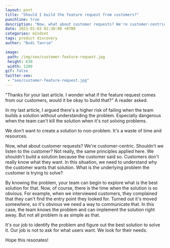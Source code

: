 ```yaml
---
layout: post
title: "Should I build the feature request from customers?"
punchline: true
description: "Now, what about customer requests? We're customer-centric. Shouldn't we listen to the customer?"
date: 2021-01-03 02:30:00 +0700
categories: mindset
tags: product discovery
author: "Budi Tanrim"

image:
 path: /img/seo/customer-feature-request.jpg
 height: 630
 width: 1200
gif: false
twitter-seo: 
 - "seo/customer-feature-request.jpg"
---
```


"Thanks for your last article. I wonder what if the feature request comes from our customers, would it be okay to build that?" A reader asked.

In my last article, I argued there's a higher risk of failing when the team builds a solution without understanding the problem. Especially dangerous when the team can't kill the solution when it's not solving problems.

We don't want to create a solution to non-problem. It's a waste of time and resources.

Now, what about customer requests? We're customer-centric. Shouldn't we listen to the customer? Not really, the same principles applied here. We shouldn't build a solution because the customer said so. Customers don't really know what they want. In this situation, we need to understand why the customer wants that solution. What is the underlying problem the customer is trying to solve?

By knowing the problem, your team can begin to explore what is the best solution for that. Now, of course, there is the time when the solution is so obvious. For example, when we interviewed customers, they complained that they can't find the entry point they looked for. Turned out it's moved somewhere, so it's obvious we need a way to communicate that. In this case, the team knows the problem and can implement the solution right away. But not all problem is as simple as that.

It's our job to identify the problem and figure out the best solution to solve it. Our job is not to ask for what users want. We look for their needs.

Hope this resonates!